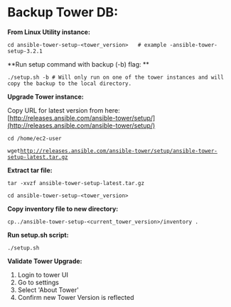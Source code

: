 # Backup Tower DB:

**From Linux Utility instance:**

`cd ansible-tower-setup-<tower_version>   # example -ansible-tower-setup-3.2.1`

**Run setup command with backup \(-b\) flag:  **

```
./setup.sh -b # Will only run on one of the tower instances and will copy the backup to the local directory.
```

**Upgrade Tower instance:**

Copy URL for latest version from here:  
[http://releases.ansible.com/ansible-tower/setup/](http://releases.ansible.com/ansible-tower/setup/)

`cd /home/ec2-user`

`wget`[`http://releases.ansible.com/ansible-tower/setup/ansible-tower-setup-latest.tar.gz`](http://releases.ansible.com/ansible-tower/setup/ansible-tower-setup-latest.tar.gz)

**Extract tar file:**

`tar -xvzf ansible-tower-setup-latest.tar.gz`

`cd ansible-tower-setup-<tower_version>`

**Copy inventory file to new directory:**

`cp../ansible-tower-setup-<current_tower_version>/inventory .`

**Run setup.sh script:**

`./setup.sh`

**Validate Tower Upgrade:**

1. Login to tower UI
2. Go to settings
3. Select 'About Tower'
4. Confirm new Tower Version is reflected



